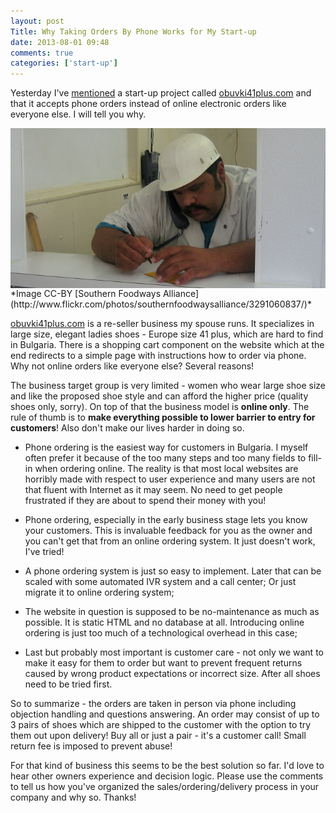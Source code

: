 ```yaml
---
layout: post
Title: Why Taking Orders By Phone Works for My Start-up
date: 2013-08-01 09:48
comments: true
categories: ['start-up']
---
```


Yesterday I've
[mentioned](/blog/2013/07/31/how-i-created-a-website-in-two-days-without-coding/)
a start-up project called
[obuvki41plus.com](http://obuvki41plus.com) and that it accepts phone orders
instead of online electronic orders like everyone else. I will tell you why.

<img src="/images/phone_order.jpg" alt="Taking phone orders" style="clear:both;display:block;" />
*Image CC-BY [Southern Foodways Alliance](http://www.flickr.com/photos/southernfoodwaysalliance/3291060837/)*

[obuvki41plus.com](http://obuvki41plus.com/) is a
re-seller business my spouse runs. It specializes in large size, elegant
ladies shoes - Europe size 41 plus, which are hard to find in Bulgaria.
There is a shopping cart component on the website which at the end redirects to
a simple page with instructions how to order via phone. Why not online
orders like everyone else? Several reasons!

The business target group is very limited - women who wear large shoe size
and like the proposed shoe style and can afford the higher price (quality shoes
only, sorry). On top of
that the business model is **online only**. The rule of thumb is to **make
everything possible to lower barrier to entry for customers**!
Also don't make our lives harder in doing so.

* Phone ordering is the easiest way for customers in Bulgaria.
I myself often prefer it because of the too many steps and too many fields
to fill-in when ordering online. The reality is that most local websites
are horribly made with respect to user experience and many users are not
that fluent with Internet as it may seem. No need to get people frustrated
if they are about to spend their money with you!

* Phone ordering, especially in the early business stage lets you know
your customers. This is invaluable feedback for you as the owner and you
can't get that from an online ordering system. It just doesn't work,
I've tried!

* A phone ordering system is just so easy to implement. Later that can
be scaled with some automated IVR system and a call center; Or just
migrate it to online ordering system;

* The website in question is supposed to be no-maintenance as much
as possible. It is static HTML and no database at all. Introducing
online ordering is just too much of a technological overhead in this case;

* Last but probably most important is customer care - not only we want to
make it easy for them to order but want to prevent frequent returns
caused by wrong product expectations or incorrect size. After all shoes
need to be tried first.

So to summarize - the orders are taken in person via phone
including objection handling and questions answering. An order may consist
of up to 3 pairs of shoes which are shipped to the customer with the option
to try them out upon delivery! Buy all or just a pair - it's a customer call!
Small return fee is imposed to prevent abuse!


For that kind of business this seems to be the best solution so far.
I'd love to hear other owners experience and decision logic. Please use
the comments to tell us how you've organized the sales/ordering/delivery
process in your company and why so. Thanks!


